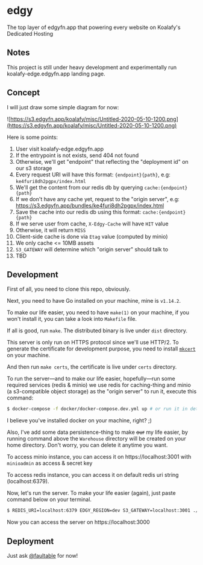 # edgy

The top layer of edgyfn.app that powering every website on Koalafy's Dedicated Hosting

## Notes

This project is still under heavy development and experimentally run koalafy-edge.edgyfn.app
landing page.

## Concept

I will just draw some simple diagram for now:

![https://s3.edgyfn.app/koalafy/misc/Untitled-2020-05-10-1200.png](https://s3.edgyfn.app/koalafy/misc/Untitled-2020-05-10-1200.png)

Here is some points:

1. User visit koalafy-edge.edgyfn.app
2. If the entrypoint is not exists, send 404 not found
3. Otherwise, we'll get "endpoint" that reflecting the "deployment id" on our s3 storage
4. Every request URI will have this format: `{endpoint}{path}`, e.g: `ke4furi8dh2pgpx/index.html`
5. We'll get the content from our redis db by querying `cache:{endpoint}{path}`
6. If we don't have any cache yet, request to the "origin server", e.g: https://s3.edgyfn.app/bundles/ke4furi8dh2pgpx/index.html
7. Save the cache into our redis db using this format: `cache:{endpoint}{path}`
8. If we serve user from cache, `X-Edgy-Cache` will have `HIT` value
9. Otherwise, it will return `MISS`
10. Client-side cache is done via `Etag` value (computed by minio)
11. We only cache <= 10MB assets
12. `S3_GATEWAY` will determine which "origin server" should talk to
13. TBD

## Development

First of all, you need to clone this repo, obviously.

Next, you need to have Go installed on your machine, mine is `v1.14.2`.

To make our life easier, you need to have `make(1)` on your machine,
if you won't install it, you can take a look into `Makefile` file.

If all is good, run `make`. The distributed binary is live under `dist` directory.

This server is only run on HTTPS protocol since we'll use HTTP/2. To generate the certificate
for development purpose, you need to install [`mkcert`](https://github.com/FiloSottile/mkcert) on your machine.

And then run `make certs`, the certificate is live under `certs` directory.

To run the server—and to make our life easier, hopefully—run some required services (redis & minio)
we use redis for caching-thing and minio (a s3-compatible object storage) as the "origin server" to run it,
execute this command:

```bash
$ docker-compose -f docker/docker-compose.dev.yml up # or run it in detached mode with -d
```

I believe you've installed docker on your machine, right? ;)

Also, I've add some data persistence-thing to make ~~our~~ my life easier, by running command above
the `Warehouse` directory will be created on your home directory. Don't worry, you can delete it
anytime you want.

To access minio instance, you can access it on https://localhost:3001 with `minioadmin` as access & secret
key

To access redis instance, you can access it on default redis uri string (localhost:6379).

Now, let's run the server. To make your life easier (again), just paste command below on your terminal.

```bash
$ REDIS_URI=localhost:6379 EDGY_REGION=dev S3_GATEWAY=localhost:3001 ./dist/edgy
```

Now you can access the server on https://localhost:3000

## Deployment

Just ask [@faultable](https://twitter.com/faultable) for now!
